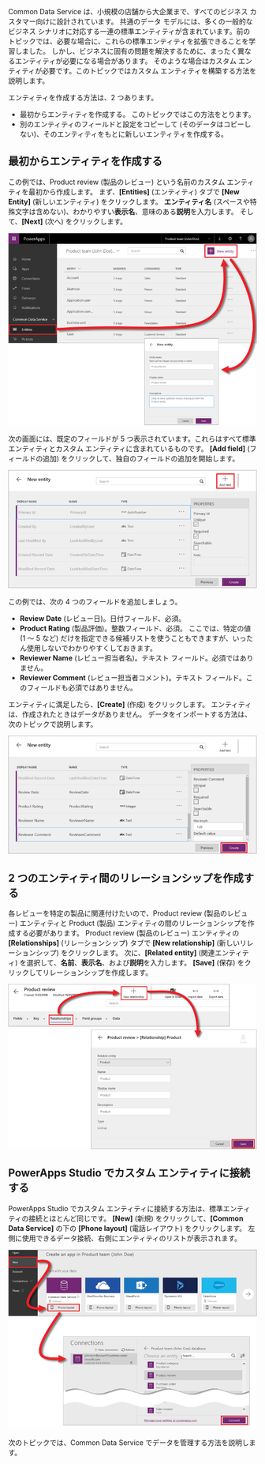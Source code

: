 Common Data Service は、小規模の店舗から大企業まで、すべてのビジネス カスタマー向けに設計されています。 共通のデータ モデルには、多くの一般的なビジネス シナリオに対応する一連の標準エンティティが含まれています。前のトピックでは、必要な場合に、これらの標準エンティティを拡張できることを学習しました。 しかし、ビジネスに固有の問題を解決するために、まったく異なるエンティティが必要になる場合があります。 そのような場合はカスタム エンティティが必要です。このトピックではカスタム エンティティを構築する方法を説明します。

エンティティを作成する方法は、2 つあります。

* 最初からエンティティを作成する。 このトピックではこの方法をとります。
* 別のエンティティのフィールドと設定をコピーして (そのデータはコピーしない)、そのエンティティをもとに新しいエンティティを作成する。

## <a name="creating-an-entity-from-scratch"></a>最初からエンティティを作成する
この例では、Product review (製品のレビュー) という名前のカスタム エンティティを最初から作成します。 まず、**[Entities]** (エンティティ) タブで **[New Entity]** (新しいエンティティ) をクリックします。 **エンティティ名** (スペースや特殊文字は含めない)、わかりやすい**表示名**、意味のある**説明**を入力します。 そして、**[Next]** (次へ) をクリックします。

![新しいエンティティ](./media/learning-common-data-service-custom-entities/new-entity.png)

次の画面には、既定のフィールドが 5 つ表示されています。これらはすべて標準エンティティとカスタム エンティティに含まれているものです。 **[Add field]** (フィールドの追加) をクリックして、独自のフィールドの追加を開始します。

![既定のエンティティ フィールド](./media/learning-common-data-service-custom-entities/default-fields.png)

この例では、次の 4 つのフィールドを追加しましょう。

* **Review Date** (レビュー日)。日付フィールド、必須。
* **Product Rating** (製品評価)。整数フィールド、必須。 ここでは、特定の値 (1 ～ 5 など) だけを指定できる候補リストを使うこともできますが、いったん使用しないでわかりやすくしておきます。
* **Reviewer Name** (レビュー担当者名)。テキスト フィールド。必須ではありません。
* **Reviewer Comment** (レビュー担当者コメント)。テキスト フィールド。このフィールドも必須ではありません。 

エンティティに満足したら、**[Create]** (作成) をクリックします。 エンティティは、作成されたときはデータがありません。 データをインポートする方法は、次のトピックで説明します。

![カスタム エンティティ フィールド](./media/learning-common-data-service-custom-entities/custom-fields.png)

## <a name="creating-a-relationship-between-two-entities"></a>2 つのエンティティ間のリレーションシップを作成する
各レビューを特定の製品に関連付けたいので、Product review (製品のレビュー) エンティティと Product (製品) エンティティの間のリレーションシップを作成する必要があります。 Product review (製品のレビュー) エンティティの **[Relationships]** (リレーションシップ) タブで **[New relationship]** (新しいリレーションシップ) をクリックします。 次に、**[Related entity]** (関連エンティティ) を選択して、**名前**、**表示名**、および**説明**を入力します。 **[Save]** (保存) をクリックしてリレーションシップを作成します。

![エンティティ間のリレーションシップを作成する](./media/learning-common-data-service-custom-entities/create-entity-relationship.png)

## <a name="connecting-to-a-custom-entity-in-powerapps-studio"></a>PowerApps Studio でカスタム エンティティに接続する
PowerApps Studio でカスタム エンティティに接続する方法は、標準エンティティの接続とほとんど同じです。 **[New]** (新規) をクリックして、**[Common Data Service]** の下の **[Phone layout]** (電話レイアウト) をクリックします。 左側に使用できるデータ接続、右側にエンティティのリストが表示されます。

![PowerApps Studio でエンティティに接続する](./media/learning-common-data-service-custom-entities/connect-to-custom-entity.png)

次のトピックでは、Common Data Service でデータを管理する方法を説明します。

